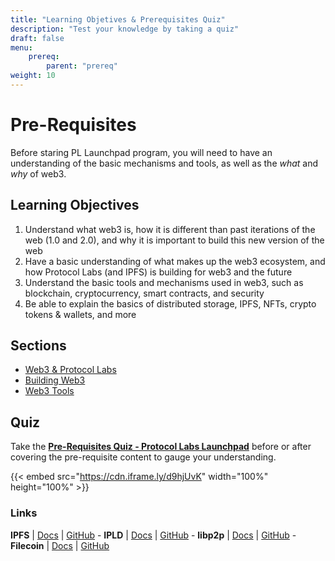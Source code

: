 ```yaml
---
title: "Learning Objetives & Prerequisites Quiz"
description: "Test your knowledge by taking a quiz"
draft: false
menu:
    prereq:
        parent: "prereq"
weight: 10
---
```


# Pre-Requisites

Before staring PL Launchpad program, you will need to have an understanding of the basic mechanisms and tools, as well as the _what_ and _why_ of web3.

## Learning Objectives

1. Understand what web3 is, how it is different than past iterations of the web (1.0 and 2.0), and why it is important to build this new version of the web
2. Have a basic understanding of what makes up the web3 ecosystem, and how Protocol Labs (and IPFS) is building for web3 and the future
3. Understand the basic tools and mechanisms used in web3, such as blockchain, cryptocurrency, smart contracts, and security
4. Be able to explain the basics of distributed storage, IPFS, NFTs, crypto tokens & wallets, and more

## Sections

* [Web3 & Protocol Labs](/prerequisites/web3-and-pl/)
* [Building Web3](/prerequisites/building-web3/)
* [Web3 Tools](/prerequisites/web3-tools/)

## Quiz

Take the [**Pre-Requisites Quiz - Protocol Labs Launchpad**](https://docs.google.com/forms/d/e/1FAIpQLSfBhz3elo3K8U6MpMKeO1-0CfTdTQwPaMSYJPi3bSNyFLm0Dw/viewform?usp=sf\_link) before or after covering the pre-requisite content to gauge your understanding.

{{< embed src="https://cdn.iframe.ly/d9hjUvK" width="100%" height="100%" >}}

### Links

**IPFS** | [Docs](https://docs.ipfs.io) | [GitHub](https://github.com/ipfs) - **IPLD** | [Docs](https://ipld.io/docs/) | [GitHub](https://github.com/ipld) - **libp2p** | [Docs](https://docs.libp2p.io) | [GitHub](https://github.com/libp2p) - **Filecoin** | [Docs](https://docs.filecoin.io) | [GitHub](https://github.com/filecoin-project)